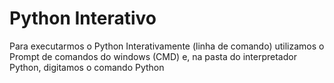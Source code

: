 # Python Interativo

Para executarmos o Python Interativamente (linha de comando) utilizamos o Prompt de comandos do windows (CMD) e, na pasta do interpretador Python, digitamos o comando Python
